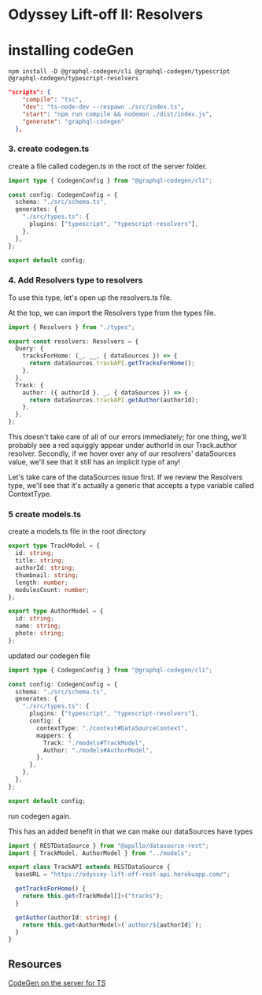 # Odyssey Lift-off II: Resolvers

# installing codeGen

`npm install -D @graphql-codegen/cli @graphql-codegen/typescript @graphql-codegen/typescript-resolvers`

```json
"scripts": {
    "compile": "tsc",
    "dev": "ts-node-dev --respawn ./src/index.ts",
    "start": "npm run compile && nodemon ./dist/index.js",
    "generate": "graphql-codegen"
  },
```

### 3. create codegen.ts

create a file called codegen.ts in the root of the server folder.

```ts
import type { CodegenConfig } from "@graphql-codegen/cli";

const config: CodegenConfig = {
  schema: "./src/schema.ts",
  generates: {
    "./src/types.ts": {
      plugins: ["typescript", "typescript-resolvers"],
    },
  },
};

export default config;
```

### 4. Add Resolvers type to resolvers

To use this type, let's open up the resolvers.ts file.

At the top, we can import the Resolvers type from the types file.

```ts
import { Resolvers } from "./types";

export const resolvers: Resolvers = {
  Query: {
    tracksForHome: (_, __, { dataSources }) => {
      return dataSources.trackAPI.getTracksForHome();
    },
  },
  Track: {
    author: ({ authorId }, _, { dataSources }) => {
      return dataSources.trackAPI.getAuthor(authorId);
    },
  },
};
```

This doesn't take care of all of our errors immediately; for one thing, we'll probably see a red squiggly appear under authorId in our Track.author resolver. Secondly, if we hover over any of our resolvers' dataSources value, we'll see that it still has an implicit type of any!

Let's take care of the dataSources issue first. If we review the Resolvers type, we'll see that it's actually a generic that accepts a type variable called ContextType.

### 5 create models.ts

create a models.ts file in the root directory

```ts
export type TrackModel = {
  id: string;
  title: string;
  authorId: string;
  thumbnail: string;
  length: number;
  modulesCount: number;
};

export type AuthorModel = {
  id: string;
  name: string;
  photo: string;
};
```

updated our codegen file

```ts
import type { CodegenConfig } from "@graphql-codegen/cli";

const config: CodegenConfig = {
  schema: "./src/schema.ts",
  generates: {
    "./src/types.ts": {
      plugins: ["typescript", "typescript-resolvers"],
      config: {
        contextType: "./context#DataSourceContext",
        mappers: {
          Track: "./models#TrackModel",
          Author: "./models#AuthorModel",
        },
      },
    },
  },
};

export default config;
```

run codegen again.

This has an added benefit in that we can make our dataSources have types

```ts
import { RESTDataSource } from "@apollo/datasource-rest";
import { TrackModel, AuthorModel } from "../models";

export class TrackAPI extends RESTDataSource {
  baseURL = "https://odyssey-lift-off-rest-api.herokuapp.com/";

  getTracksForHome() {
    return this.get<TrackModel[]>("tracks");
  }

  getAuthor(authorId: string) {
    return this.get<AuthorModel>(`author/${authorId}`);
  }
}
```

## Resources

[CodeGen on the server for TS](https://www.apollographql.com/tutorials/lift-off-part2/08-server-codegen)
